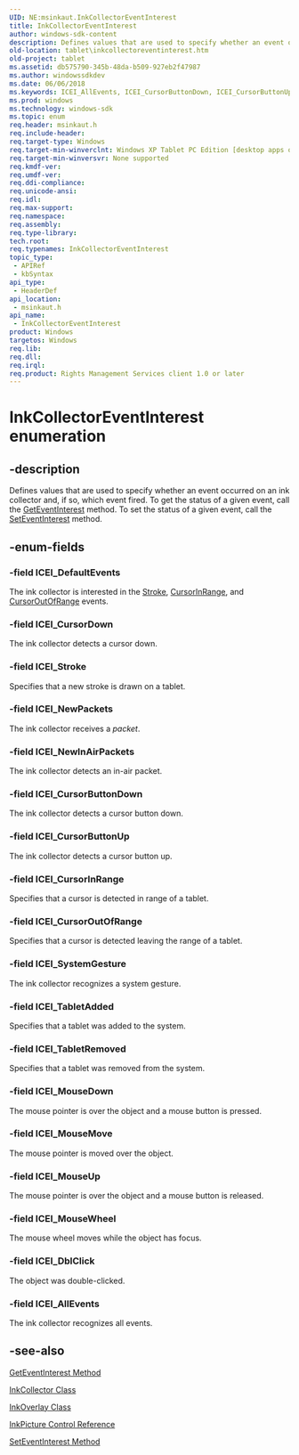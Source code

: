 ```yaml
---
UID: NE:msinkaut.InkCollectorEventInterest
title: InkCollectorEventInterest
author: windows-sdk-content
description: Defines values that are used to specify whether an event occurred on an ink collector and, if so, which event fired.
old-location: tablet\inkcollectoreventinterest.htm
old-project: tablet
ms.assetid: db575790-345b-48da-b509-927eb2f47987
ms.author: windowssdkdev
ms.date: 06/06/2018
ms.keywords: ICEI_AllEvents, ICEI_CursorButtonDown, ICEI_CursorButtonUp, ICEI_CursorDown, ICEI_CursorInRange, ICEI_CursorOutOfRange, ICEI_DblClick, ICEI_DefaultEvents, ICEI_MouseDown, ICEI_MouseMove, ICEI_MouseUp, ICEI_MouseWheel, ICEI_NewInAirPackets, ICEI_NewPackets, ICEI_Stroke, ICEI_SystemGesture, ICEI_TabletAdded, ICEI_TabletRemoved, InkCollectorEventInterest, InkCollectorEventInterest enumeration [Tablet PC], db575790-345b-48da-b509-927eb2f47987, msinkaut/ICEI_AllEvents, msinkaut/ICEI_CursorButtonDown, msinkaut/ICEI_CursorButtonUp, msinkaut/ICEI_CursorDown, msinkaut/ICEI_CursorInRange, msinkaut/ICEI_CursorOutOfRange, msinkaut/ICEI_DblClick, msinkaut/ICEI_DefaultEvents, msinkaut/ICEI_MouseDown, msinkaut/ICEI_MouseMove, msinkaut/ICEI_MouseUp, msinkaut/ICEI_MouseWheel, msinkaut/ICEI_NewInAirPackets, msinkaut/ICEI_NewPackets, msinkaut/ICEI_Stroke, msinkaut/ICEI_SystemGesture, msinkaut/ICEI_TabletAdded, msinkaut/ICEI_TabletRemoved, msinkaut/InkCollectorEventInterest, tablet.inkcollectoreventinterest
ms.prod: windows
ms.technology: windows-sdk
ms.topic: enum
req.header: msinkaut.h
req.include-header: 
req.target-type: Windows
req.target-min-winverclnt: Windows XP Tablet PC Edition [desktop apps only]
req.target-min-winversvr: None supported
req.kmdf-ver: 
req.umdf-ver: 
req.ddi-compliance: 
req.unicode-ansi: 
req.idl: 
req.max-support: 
req.namespace: 
req.assembly: 
req.type-library: 
tech.root: 
req.typenames: InkCollectorEventInterest
topic_type:
 - APIRef
 - kbSyntax
api_type:
 - HeaderDef
api_location:
 - msinkaut.h
api_name:
 - InkCollectorEventInterest
product: Windows
targetos: Windows
req.lib: 
req.dll: 
req.irql: 
req.product: Rights Management Services client 1.0 or later
---
```


# InkCollectorEventInterest enumeration


## -description



Defines values that are used to specify whether an event occurred on an ink collector and, if so, which event fired. To get the status of a given event, call the <a href="https://msdn.microsoft.com/532a798e-b434-4730-8c20-7ec60255f170">GetEventInterest</a> method. To set the status of a given event, call the <a href="https://msdn.microsoft.com/df25efbb-5229-4211-948f-3a213154a967">SetEventInterest</a> method.




## -enum-fields




### -field ICEI_DefaultEvents

The ink collector is interested in the <a href="https://msdn.microsoft.com/eaa89dfe-6141-4205-845b-634321130e26">Stroke</a>, <a href="https://msdn.microsoft.com/d05b240c-ba64-4008-b25d-e06c052eb5b0">CursorInRange</a>, and <a href="https://msdn.microsoft.com/a3a570ed-570b-4579-b120-ed5457630bc2">CursorOutOfRange</a> events.


### -field ICEI_CursorDown

The ink collector detects a cursor down.


### -field ICEI_Stroke

Specifies that a new stroke is drawn on a tablet.


### -field ICEI_NewPackets

The ink collector receives a <i>packet</i>.


### -field ICEI_NewInAirPackets

The ink collector detects an in-air packet.


### -field ICEI_CursorButtonDown

The ink collector detects a cursor button down.


### -field ICEI_CursorButtonUp

The ink collector detects a cursor button up.


### -field ICEI_CursorInRange

Specifies that a cursor is detected in range of a tablet.


### -field ICEI_CursorOutOfRange

Specifies that a cursor is detected leaving the range of a tablet.


### -field ICEI_SystemGesture

The ink collector recognizes a system gesture.


### -field ICEI_TabletAdded

Specifies that a tablet was added to the system.


### -field ICEI_TabletRemoved

Specifies that a tablet was removed from the system.


### -field ICEI_MouseDown

The mouse pointer is over the object and a mouse button is pressed.


### -field ICEI_MouseMove

The mouse pointer is moved over the object.


### -field ICEI_MouseUp

The mouse pointer is over the object and a mouse button is released.


### -field ICEI_MouseWheel

The mouse wheel moves while the object has focus.


### -field ICEI_DblClick

The object was double-clicked.


### -field ICEI_AllEvents

The ink collector recognizes all events.


## -see-also




<a href="https://msdn.microsoft.com/532a798e-b434-4730-8c20-7ec60255f170">GetEventInterest Method</a>



<a href="https://msdn.microsoft.com/189f430e-9d00-4e29-bb8c-8ac195896793">InkCollector Class</a>



<a href="https://msdn.microsoft.com/61191ab3-075e-458b-9e0f-4bc255687b3c">InkOverlay Class</a>



<a href="https://msdn.microsoft.com/e9fa6807-6e2a-44ec-9b8f-a560185e4367">InkPicture Control Reference</a>



<a href="https://msdn.microsoft.com/df25efbb-5229-4211-948f-3a213154a967">SetEventInterest Method</a>
 

 

